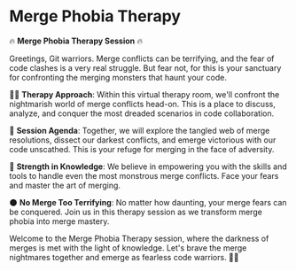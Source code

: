 # Merge Phobia Therapy

🔥 **Merge Phobia Therapy Session** 🔥

Greetings, Git warriors. Merge conflicts can be terrifying, and the fear of code clashes is a very real struggle. But fear not, for this is your sanctuary for confronting the merging monsters that haunt your code.

🧘‍♂️ **Therapy Approach**: Within this virtual therapy room, we'll confront the nightmarish world of merge conflicts head-on. This is a place to discuss, analyze, and conquer the most dreaded scenarios in code collaboration.

💬 **Session Agenda**: Together, we will explore the tangled web of merge resolutions, dissect our darkest conflicts, and emerge victorious with our code unscathed. This is your refuge for merging in the face of adversity.

💪 **Strength in Knowledge**: We believe in empowering you with the skills and tools to handle even the most monstrous merge conflicts. Face your fears and master the art of merging.

🌑 **No Merge Too Terrifying**: No matter how daunting, your merge fears can be conquered. Join us in this therapy session as we transform merge phobia into merge mastery.

Welcome to the Merge Phobia Therapy session, where the darkness of merges is met with the light of knowledge. Let's brave the merge nightmares together and emerge as fearless code warriors. 💪🚀
